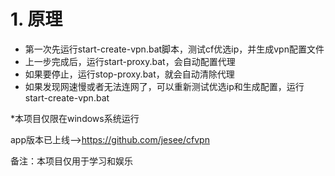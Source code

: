 # 1. 原理
- 第一次先运行start-create-vpn.bat脚本，测试cf优选ip，并生成vpn配置文件
- 上一步完成后，运行start-proxy.bat，会自动配置代理
- 如果要停止，运行stop-proxy.bat，就会自动清除代理
- 如果发现网速慢或者无法连网了，可以重新测试优选ip和生成配置，运行start-create-vpn.bat

*本项目仅限在windows系统运行

app版本已上线-->https://github.com/jesee/cfvpn

备注：本项目仅用于学习和娱乐
